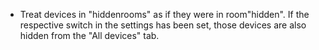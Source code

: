 * Treat devices in "hiddenrooms" as if they were in room"hidden". If the respective switch in the settings has been set, those devices are also hidden from the "All devices" tab.